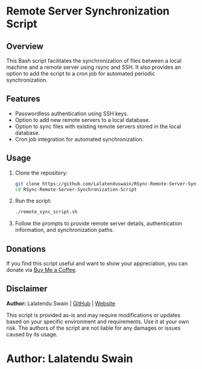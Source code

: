 # Remote Server Synchronization Script

## Overview

This Bash script facilitates the synchronization of files between a local machine and a remote server using rsync and SSH. It also provides an option to add the script to a cron job for automated periodic synchronization.

## Features

- Passwordless authentication using SSH keys.
- Option to add new remote servers to a local database.
- Option to sync files with existing remote servers stored in the local database.
- Cron job integration for automated synchronization.

## Usage

1. Clone the repository:

    ```bash
    git clone https://github.com/Lalatenduswain/RSync-Remote-Server-Synchronization-Script.git
    cd RSync-Remote-Server-Synchronization-Script
    ```

2. Run the script:

    ```bash
    ./remote_sync_script.sh
    ```

3. Follow the prompts to provide remote server details, authentication information, and synchronization paths.

## Donations

If you find this script useful and want to show your appreciation, you can donate via [Buy Me a Coffee](https://www.buymeacoffee.com/lalatendu.swain).

## Disclaimer

**Author:** Lalatendu Swain | [GitHub](https://github.com/Lalatenduswain) | [Website](https://blog.lalatendu.info/)

This script is provided as-is and may require modifications or updates based on your specific environment and requirements. Use it at your own risk. The authors of the script are not liable for any damages or issues caused by its usage.

# Author: Lalatendu Swain #

